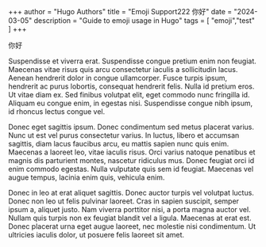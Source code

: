 +++
author = "Hugo Authors"
title = "Emoji Support222 你好"
date = "2024-03-05"
description = "Guide to emoji usage in Hugo"
tags = [
    "emoji","test"
]
+++

你好

Suspendisse et viverra erat. Suspendisse congue pretium enim non feugiat. Maecenas vitae risus quis arcu consectetur iaculis a sollicitudin lacus. Aenean hendrerit dolor in congue ullamcorper. Fusce turpis ipsum, hendrerit ac purus lobortis, consequat hendrerit felis. Nulla id pretium eros. Ut vitae diam ex. Sed finibus volutpat elit, eget commodo nunc fringilla id. Aliquam eu congue enim, in egestas nisi. Suspendisse congue nibh ipsum, id rhoncus lectus congue vel.

Donec eget sagittis ipsum. Donec condimentum sed metus placerat varius. Nunc ut est vel purus consectetur varius. In luctus, libero et accumsan sagittis, diam lacus faucibus arcu, eu mattis sapien nunc quis enim. Maecenas a laoreet leo, vitae iaculis risus. Orci varius natoque penatibus et magnis dis parturient montes, nascetur ridiculus mus. Donec feugiat orci id enim commodo egestas. Nulla vulputate quis sem id feugiat. Maecenas vel augue tempus, lacinia enim quis, vehicula enim.

Donec in leo at erat aliquet sagittis. Donec auctor turpis vel volutpat luctus. Donec non leo ut felis pulvinar laoreet. Cras in sapien suscipit, semper ipsum a, aliquet justo. Nam viverra porttitor nisi, a porta magna auctor vel. Nullam quis turpis non ex feugiat blandit vel a ligula. Maecenas at erat est. Donec placerat urna eget augue laoreet, nec molestie nisi condimentum. Ut ultricies iaculis dolor, ut posuere felis laoreet sit amet.